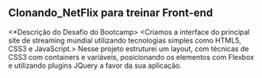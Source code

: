 ## Clonando_NetFlix para treinar Front-end
<*Descrição do Desafio do Bootcamp>
<Criamos a interface do principal site de streaming mundial utilizando tecnologias simples como HTML5, CSS3 e JavaScript.> 
Nesse projeto estruturei um layout, com técnicas de CSS3 com containers e variáveis, posicionando os elementos com Flexbox e utilizando plugins JQuery a favor da sua aplicação.
